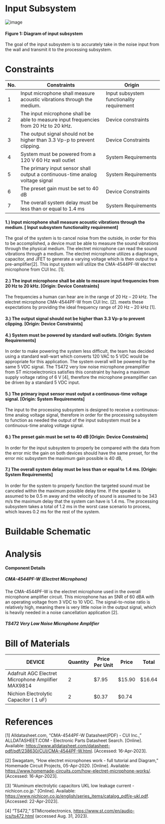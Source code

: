 # Input Subsystem
![image](https://user-images.githubusercontent.com/123108478/232335159-9e5c57ee-099e-4713-ae00-44db177d7364.png)

  #### Figure 1: Diagram of input subsystem
  

The goal of the input subsystem is to accurately take in the noise input from the wall and transmit it to the processing subsystem.
# Constraints
| No. | Constraints                                                           | Origin            |
| --- | --------------------------------------------------------------------- | ----------------- |
| 1   | Input microphone shall measure acoustic vibrations through the medium.          | Input subsystem functionality requirement |
| 2   | The input microphone shall be able to measure input frequencies from 20 Hz to 20 kHz.                 | Device constraints|
| 3   | The output signal should not be higher than 3.3 Vp-p to prevent clipping.                          | Device Constraints |
| 4   | System must be powered from a 120 V 60 Hz wall outlet                        | System Requirements |
| 5   |  The primary input sensor shall output a continuous-time analog voltage signal   | System Requirements |
| 6   |  The preset gain must be set to 40 dB   | Device Constraints |
| 7   |  The overall system delay must be less than or equal to 1.4 ms  | System Requirements |

       




 
 
 #### 1.)	Input microphone shall measure acoustic vibrations through the medium. [ Input subsystem functionality requirement]

The goal of the system is to cancel noise from the outside, in order for this to be accomplished, a device must be able to measure the sound vibrations through the physical medium. The electret microphone can read the sound vibrations through a medium. The electret microphone utilizes a diaphragm, capacitor, and JFET to generate a varying voltage which is then output to a pre-amplifier[2]. This input system will utilize the CMA-4544PF-W electret microphone from CUI Inc. [1].

#### 2.) The input microphone shall be able to measure input frequencies from 20 Hz to 20 kHz. [Origin: Device Constraints]

The frequencies a human can hear are in the range of 20 Hz – 20 kHz. The electret microphone CMA-4544PF-W from CUI Inc. [2]. meets these expectations by providing the ideal frequency range of 20 Hz – 20 kHz [1].

#### 3.) The output signal should not be higher than 3.3 Vp-p to prevent clipping. [Origin: Device Constraints]



#### 4.) System must be powered by standard wall outlets. [Origin: System Requirements]

In order to make powering the system less difficult, the team has decided using a standard wall-wart which converts 120 VAC to 5 VDC would be appropriate for this application. The system overall will be powered by the same 5 VDC signal. The TS472 very low noise microphone preamplifier from ST microelectronics satisfies this constraint by having a maximum supply voltage rating of 6 V [4], therefore the microphone preamplifier can be driven by a standard 5 VDC input.

#### 5.) The primary input sensor must output a continuous-time voltage signal. [Origin: System Requirements]

The input to the processing subsystem is designed to receive a continuous-time analog voltage signal, therefore in order for the processing subsystem to function as needed the output of the input subsystem must be a continuous-time analog voltage signal.

#### 6.) The preset gain must be set to 40 dB [Origin: Device Constraints]
In order for the input subsystem to properly be compared with the data from the error mic the gain on both devices should have the same preset, for the error mic subsystem the maximum gain possible is 40 dB,

#### 7.) The overall system delay must be less than or equal to 1.4 ms. [Origin: System Requirements]
In order for the system to properly function the targeted sound must be canceled within the maximum possible delay time. If the speaker is assumed to be 0.5 m away and the velocity of sound is assumed to be 343 m/s the maximum delay that the system can have is 1.4 ms. The processing subsystem takes a total of 1.2 ms in the worst case scenario to process, which leaves 0.2 ms for the rest of the system.


# Buildable Schematic
  



# Analysis

#### Component Details

##### CMA-4544PF-W (Electret Microphone)
The CMA-4544PF-W is the electret microphone used in the overall microphone amplifier circuit. This microphone has an SNR of 60 dBA with an operating voltage from 3 VDC to 10 VDC. The signal-to-noise ratio is relatively high, meaning there is very little noise in the output signal, which is heavily needed in a noise cancellation application [2].

##### TS472 Very Low Noise Microphone Amplifier



# Bill of Materials 
| DEVICE                                             | Quantity | Price Per Unit |  Price  | Total   |
|----------------------------------------------------|----------|----------------|---------|---------|
| Adafruit AGC Electret Microphone Amplifier MAX9814 | 2        | $7.95          | $15.90  | $16.64  |
| Nichion Electrolytic Capacitor ( 1 uF)             | 2        | $0.37          | $0.74   |


# References

[1] Alldatasheet.com, “CMA-4544PF-W Datasheet(PDF) - CUI Inc.,” ALLDATASHEET.COM - Electronic Parts Datasheet Search. [Online]. Available: https://www.alldatasheet.com/datasheet-pdf/pdf/238630/CUI/CMA-4544PF-W.html. [Accessed: 16-Apr-2023]. 

[2] Swagatam, “How electret microphones work - full tutorial and Diagram,” Homemade Circuit Projects, 05-Apr-2020. [Online]. Available: https://www.homemade-circuits.com/how-electret-microphone-works/. [Accessed: 16-Apr-2023].  

[3] “Aluminum electrolytic capacitors UKL low leakage current - nichicon.co.jp.” [Online]. Available:          https://www.nichicon.co.jp/english/series_items/catalog_pdf/e-ukl.pdf. [Accessed: 22-Apr-2023]. 

[4] “TS472,” STMicroelectronics, https://www.st.com/en/audio-ics/ts472.html (accessed Aug. 31, 2023). 






